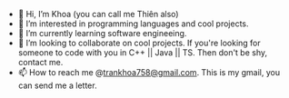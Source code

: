 - 👋 Hi, I’m Khoa (you can call me Thiên also)
- 👀 I’m interested in programming languages and cool projects.
- 🌱 I’m currently learning software engineeing.
- 💞️ I’m looking to collaborate on cool projects. If you're looking for someone to code with you in C++ || Java || TS. Then don't be shy, contact me.
- 📫 How to reach me @trankhoa758@gmail.com. This is my gmail, you can send me a letter.

<!---
khoatran1602/khoatran1602 is a ✨ special ✨ repository because its `README.md` (this file) appears on your GitHub profile.
You can click the Preview link to take a look at your changes.
--->
